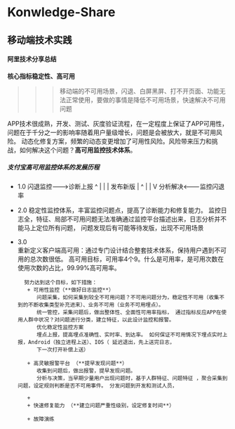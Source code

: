 # Konwledge-Share

## 移动端技术实践

#### 阿里技术分享总结
****核心指标稳定性、高可用****
>>> 移动端的不可用场景，闪退、白屏黑屏、打不开页面、功能无法正常使用，要做的事情是降低不可用场景，快速解决不可用问题

APP技术很成熟，开发、测试、灰度验证流程，在一定程度上保证了APP可用性，问题在于千分之一的影响率随着用户量级增长，问题是会被放大，就是不可用风险。
动态化修复方案，频繁的动态变更增加了可用性风险。风险带来压力和挑战，如何解决这个问题？**高可用监控技术体系**。

##### 支付宝高可用监控体系的发展历程
+ 1.0 
          闪退监控--->诊断上报
             ^          |
             |          |
          发布新版       |
             ^          |
             |          V
          分析解决<---监控闪退率
          
+ 2.0
         稳定性监控体系，丰富监控问题点，提高了诊断能力和修复能力。
         监控日志全，特征、局部不可用问题无法准确通过监控平台描述出来，日志分析并不能马上定位所有问题， 问题发现后有可能等待发版，出现不可用场景

+ 3.0    
        重新定义客户端高可用：通过专门设计结合整套技术体系，保持用户遇到不可用的总次数很低。
        高可用目标，可用率4个9。什么是可用率，是可用次数在使用次数的占比，99.99%高可用率。
        
        努力达到这个目标，如下措施：
         + 可用性监控（**做好日志监控**）
            问题采集，如何采集到较全不可用问题？不可用问题分为，稳定性不可用（收集不到的不断收集类型补充进来）、业务不可用（业务不可用埋点）。
            统一管控，采集问题后，做出整体性、全面性可用率指标， 通过指标反应APP在使用人群中状况？对问题进行分类，建立特征，以此设计监控和报警。
            优化稳定性监控方案
            埋点上报，提高埋点准确性、实时率、到达率。 如何保证不可用情况下埋点实时上报，Android（独立进程上送）、IOS（ 延迟退出，先上送完日志，
            下一次打开补偿上送）
              
         + 高灵敏报警平台 （**提早发现问题**）
            收集到问题后，做出报警，提早发现问题。
            分析与决策，当早期少量用户出现问题时，基于人群特征、问题特征 ，聚合采集到问题，设定规则判断是否不可用事件。 分发问题到开发和测试人员， 
            
         + 
         + 快速修复能力 （**建立问题严重性级别，设定修复时间**）
           
         + 故障演练
